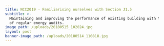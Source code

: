 ```yaml
---
title: NCC2019 - Familiarising ourselves with Section J1.5
subtitle: >-
  Maintaining and improving the performance of existing building with the help
  of regular energy audits.
image_path: /uploads/20180515_102024.jpg
layout: post
banner-image_path: /uploads/20180514_110818.jpg
---
```

